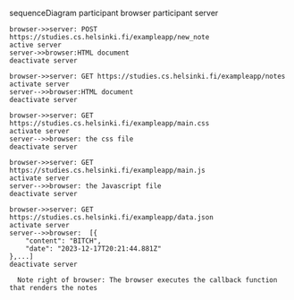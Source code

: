 sequenceDiagram
    participant browser
    participant server 

    browser->>server: POST https://studies.cs.helsinki.fi/exampleapp/new_note
    active server
    server->>browser:HTML document 
    deactivate server

    browser->>server: GET https://studies.cs.helsinki.fi/exampleapp/notes
    activate server
    server-->>browser:HTML document
    deactivate server

    browser->>server: GET https://studies.cs.helsinki.fi/exampleapp/main.css
    activate server
    server-->>browser: the css file
    deactivate server 

    browser->>server: GET https://studies.cs.helsinki.fi/exampleapp/main.js
    activate server
    server-->>browser: the Javascript file
    deactivate server 

    browser->>server: GET https://studies.cs.helsinki.fi/exampleapp/data.json
    activate server
    server-->>browser:  [{
        "content": "BITCH",
        "date": "2023-12-17T20:21:44.881Z"
    },...]
    deactivate server 
     
      Note right of browser: The browser executes the callback function that renders the notes

